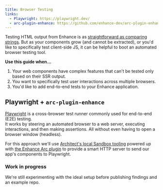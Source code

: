 ```yaml
---
title: Browser Testing
links:
  - Playwright: https://playwright.dev/
  - arc-plugin-enhance: https://github.com/enhance-dev/arc-plugin-enhance
---
```


Testing HTML output from Enhance is as [straightforward as comparing strings](/docs/learn/practices/testing). But as your components grow (and cannot be extracted), or you'd like to specifically test client-side JS, it can be helpful to boot an automated browser testing tool.

**Use this guide when...**

1. Your web components have complex features that can't be tested only based on their SSR output.
1. You want to specifically test user interactions across multiple browsers.
1. You'd like to add end-to-end tests to your Enhance application.

## Playwright + `arc-plugin-enhance`

[Playwright](https://playwright.dev/) is a cross-browser test runner commonly used for end-to-end (E2E) testing.  
It works by steering an automated browser to a web server, executing interactions, and then making assertions. All without even having to open a browser window (headless).

For this approach we'll use [Architect's local Sandbox tooling](https://arc.codes/docs/en/reference/cli/sandbox) powered up with [the Enhance Arc plugin](https://github.com/enhance-dev/arc-plugin-enhance) to provide a smart HTTP server to send our app's components to Playwright.

<doc-callout level="danger">

### Work in progress

We're still experimenting with the ideal setup before publishing findings and an example repo.

</doc-callout>
